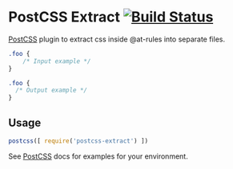 # PostCSS Extract [![Build Status][ci-img]][ci]

[PostCSS] plugin to extract css inside @at-rules into separate files.

[PostCSS]: https://github.com/postcss/postcss
[ci-img]:  https://travis-ci.org/Nitive/postcss-extract.svg
[ci]:      https://travis-ci.org/Nitive/postcss-extract

```css
.foo {
    /* Input example */
}
```

```css
.foo {
  /* Output example */
}
```

## Usage

```js
postcss([ require('postcss-extract') ])
```

See [PostCSS] docs for examples for your environment.
